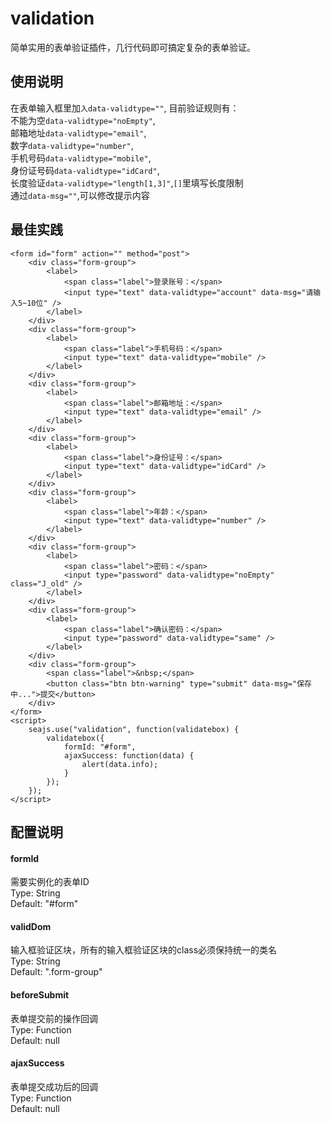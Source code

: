 # validation
简单实用的表单验证插件，几行代码即可搞定复杂的表单验证。

## 使用说明
在表单输入框里加``入data-validtype=""``,	
目前验证规则有：	
不能为空``data-validtype="noEmpty"``,	
邮箱地址``data-validtype="email"``,		
数字``data-validtype="number"``,	
手机号码``data-validtype="mobile"``,	
身份证号码``data-validtype="idCard"``,  
长度验证``data-validtype="length[1,3]"``,``[]``里填写长度限制      
通过``data-msg=""``,可以修改提示内容

## 最佳实践

	<form id="form" action="" method="post">
		<div class="form-group">
	        <label>
	            <span class="label">登录账号：</span>
	            <input type="text" data-validtype="account" data-msg="请输入5~10位" />
	        </label>
	    </div>
	    <div class="form-group">
	        <label>
	            <span class="label">手机号码：</span>
	            <input type="text" data-validtype="mobile" />
	        </label>
	    </div>
	    <div class="form-group">
	        <label>
	            <span class="label">邮箱地址：</span>
	            <input type="text" data-validtype="email" />
	        </label>
	    </div>
	    <div class="form-group">
	        <label>
	            <span class="label">身份证号：</span>
	            <input type="text" data-validtype="idCard" />
	        </label>
	    </div>
	    <div class="form-group">
	        <label>
	            <span class="label">年龄：</span>
	            <input type="text" data-validtype="number" />
	        </label>
	    </div>
	    <div class="form-group">
	        <label>
	            <span class="label">密码：</span>
	            <input type="password" data-validtype="noEmpty" class="J_old" />
	        </label>
	    </div>
	    <div class="form-group">
	        <label>
	            <span class="label">确认密码：</span>
	            <input type="password" data-validtype="same" />
	        </label>
	    </div>
	    <div class="form-group">
	        <span class="label">&nbsp;</span>
	        <button class="btn btn-warning" type="submit" data-msg="保存中...">提交</button>
	    </div>
	</form>
	<script>
		seajs.use("validation", function(validatebox) {
		    validatebox({
		        formId: "#form",
		        ajaxSuccess: function(data) {
		            alert(data.info);
		        }
		    });
		});
	</script>

## 配置说明
#### formId
需要实例化的表单ID	
Type: String	
Default: "#form"

#### validDom
输入框验证区块，所有的输入框验证区块的class必须保持统一的类名	
Type: String	
Default: ".form-group"

#### beforeSubmit
表单提交前的操作回调	
Type: Function	 
Default: null

#### ajaxSuccess
表单提交成功后的回调	 
Type: Function	 
Default: null